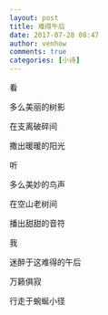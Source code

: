 ```yaml
---
layout: post
title: 难得午后
date: 2017-07-28 08:47
author: venhow
comments: true
categories: [小诗]
---
```

看

多么美丽的树影

在支离破碎间

撒出暖暖的阳光

听

多么美妙的鸟声

在空山老树间

播出甜甜的音符

我

迷醉于这难得的午后

万籁俱寂

行走于蜿蜒小径
